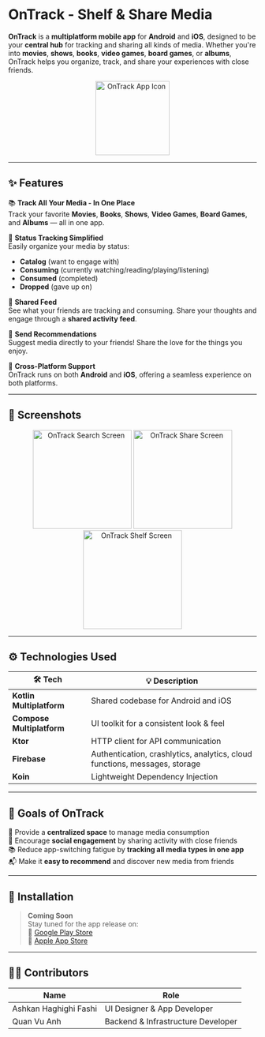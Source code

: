 # OnTrack - Shelf & Share Media

**OnTrack** is a **multiplatform mobile app** for **Android** and **iOS**, designed to be your **central hub** for tracking and sharing all kinds of media. Whether you're into **movies**, **shows**, **books**, **video games**, **board games**, or **albums**, OnTrack helps you organize, track, and share your experiences with close friends.

<p align="center">
  <img src="assets/ontrack-app-icon.png" alt="OnTrack App Icon" width="150"/>
</p>

---

## ✨ Features

📚 **Track All Your Media - In One Place**  
Track your favorite **Movies**, **Books**, **Shows**, **Video Games**, **Board Games**, and **Albums** — all in one app.

🎯 **Status Tracking Simplified**  
Easily organize your media by status:
- **Catalog** (want to engage with)
- **Consuming** (currently watching/reading/playing/listening)
- **Consumed** (completed)
- **Dropped** (gave up on)

📰 **Shared Feed**  
See what your friends are tracking and consuming. Share your thoughts and engage through a **shared activity feed**.

🤝 **Send Recommendations**  
Suggest media directly to your friends! Share the love for the things you enjoy.

🔗 **Cross-Platform Support**  
OnTrack runs on both **Android** and **iOS**, offering a seamless experience on both platforms.

---

## 📱 Screenshots

<p align="center">
  <img src="app/docs/screenshots/search.png" alt="OnTrack Search Screen" width="200"/>
  <img src="app/docs/screenshots/share.png" alt="OnTrack Share Screen" width="200"/>
  <img src="app/docs/screenshots/shelf.png" alt="OnTrack Shelf Screen" width="200"/>
</p>

---

## ⚙️ Technologies Used

| 🛠️ Tech                 | 💡 Description                          |
|-------------------------|-----------------------------------------|
| **Kotlin Multiplatform** | Shared codebase for Android and iOS    |
| **Compose Multiplatform**| UI toolkit for a consistent look & feel|
| **Ktor**                | HTTP client for API communication      |
| **Firebase**            | Authentication, crashlytics, analytics, cloud functions, messages, storage |
| **Koin**                | Lightweight Dependency Injection       |

---

## 🚀 Goals of OnTrack

🎯 Provide a **centralized space** to manage media consumption  
👥 Encourage **social engagement** by sharing activity with close friends  
📚 Reduce app-switching fatigue by **tracking all media types in one app**  
📬 Make it **easy to recommend** and discover new media from friends

---

## 🔗 Installation

> **Coming Soon**  
> Stay tuned for the app release on:  
> 📲 [Google Play Store](#)  
> 🍏 [Apple App Store](#)

---

## 🧑‍💻 Contributors

| Name | Role                      |
|------|---------------------------|
| Ashkan Haghighi Fashi  | UI Designer & App Developer  |
| Quan Vu Anh  | Backend & Infrastructure Developer  |

